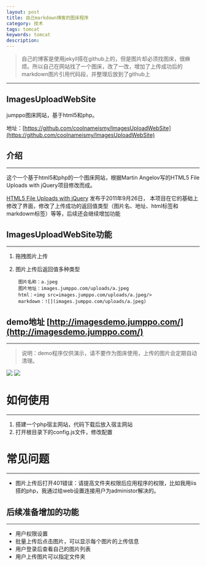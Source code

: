 ```yaml
---
layout: post
title: 自己markdown博客的图床程序
category: 技术
tags: tomcat
keywords: tomcat 
description:
---
```


> 自己的博客是使用jekyll搭在github上的，但是图片却必须找图床，很麻烦。所以自己在网站找了一个图床，改了一改，增加了上传成功后的markdown图片引用代码段，并整理后放到了github上
---

##  ImagesUploadWebSite
jumppo图床网站，基于html5和php。

地址：[https://github.com/coolnameismy/ImagesUploadWebSite](https://github.com/coolnameismy/ImagesUploadWebSite)



##  介绍
---
这个一个基于html5和php的一个图床网站，根据Martin Angelov写的HTML5 File Uploads with jQuery项目修改而成。

[HTML5 File Uploads with jQuery](http://tutorialzine.com/2011/09/html5-file-upload-jquery-php/) 发布于2011年9月26日，
本项目在它的基础上修改了界面，修改了上传成功的返回值类型（图片名、地址、html标签和markdowm标签）等等，后续还会继续增加功能


##  ImagesUploadWebSite功能
---
1. 拖拽图片上传
2. 图片上传后返回值多种类型

        图片名称：a.jpeg
        图片地址：images.jumppo.com/uploads/a.jpeg
        html：<img src=images.jumppo.com/uploads/a.jpeg/>
        markdown：![](images.jumppo.com/uploads/a.jpeg)

##  demo地址 [http://imagesdemo.jumppo.com/](http://imagesdemo.jumppo.com/)
---
> 说明：demo程序仅供演示，请不要作为图床使用，上传的图片会定期自动清理。

![](http://images.jumppo.com/uploads/imagesUploadWebsite0.png)
![](http://images.jumppo.com/uploads/imagesUploadWebsite.png)


#   如何使用
---
1. 搭建一个php宿主网站，代码下载后放入宿主网站
2. 打开根目录下的config.js文件，修改配置

#   常见问题
---
-	图片上传后打开401错误：请提高文件夹权限后应用程序的权限，比如我用iis搭的php，我通过给web设置连接用户为administor解决的。


##  后续准备增加的功能
---

-   用户权限设置
-   批量上传后点击图片，可以显示每个图片的上传信息
-   用户登录后查看自己的图片列表
-   用户上传图片可以指定文件夹



